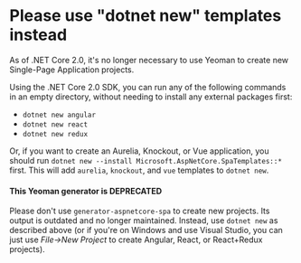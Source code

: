 # Please use "dotnet new" templates instead

As of .NET Core 2.0, it's no longer necessary to use Yeoman to create new Single-Page Application projects.

Using the .NET Core 2.0 SDK, you can run any of the following commands in an empty directory, without needing to install any external packages first:

 * `dotnet new angular`
 * `dotnet new react`
 * `dotnet new redux`

Or, if you want to create an Aurelia, Knockout, or Vue application, you should run `dotnet new --install Microsoft.AspNetCore.SpaTemplates::*` first. This will add `aurelia`, `knockout`, and `vue` templates to `dotnet new`.

#### This Yeoman generator is DEPRECATED

Please don't use `generator-aspnetcore-spa` to create new projects. Its output is outdated and no longer maintained. Instead, use `dotnet new` as described above (or if you're on Windows and use Visual Studio, you can just use *File->New Project* to create Angular, React, or React+Redux projects).
